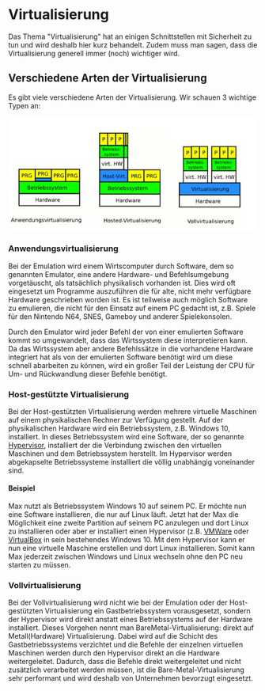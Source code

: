 # Virtualisierung

Das Thema "Virtualisierung" hat an einigen Schnittstellen mit Sicherheit zu tun und wird deshalb hier kurz behandelt. Zudem muss man sagen, dass die Virtualisierung generell immer (noch) wichtiger wird.

## Verschiedene Arten der Virtualisierung

Es gibt viele verschiedene Arten der Virtualisierung. Wir schauen 3 wichtige Typen an:

![](<../09 Virtualisierung/res/arten-der-virtualisierung.jpg>)

### Anwendungsvirtualisierung

Bei der Emulation wird einem Wirtscomputer durch Software, dem so genannten Emulator, eine andere Hardware- und Befehlsumgebung vorgetäuscht, als tatsächlich physikalisch vorhanden ist. Dies wird oft eingesetzt um Programme auszuführen die für alte, nicht mehr verfügbare Hardware geschrieben worden ist. Es ist teilweise auch möglich Software zu emulieren, die nicht für den Einsatz auf einem PC gedacht ist, z.B. Spiele für den Nintendo N64, SNES, Gameboy und anderer Spielekonsolen.

Durch den Emulator wird jeder Befehl der von einer emulierten Software kommt so umgewandelt, dass das Wirtssystem diese interpretieren kann. Da das Wirtssystem aber andere Befehlssätze in die vorhandene Hardware integriert hat als von der emulierten Software benötigt wird um diese schnell abarbeiten zu können, wird ein großer Teil der Leistung der CPU für Um- und Rückwandlung dieser Befehle benötigt.

### Host-gestützte Virtualisierung

Bei der Host-gestützten Virtualisierung werden mehrere virtuelle Maschinen auf einem physikalischen Rechner zur Verfügung gestellt. Auf der physikalischen Hardware wird ein Betriebssystem, z.B. Windows 10, installiert. In dieses Betriebssystem wird eine Software, der so genannte [Hypervisor](https://de.wikipedia.org/wiki/Hypervisor), installiert der die Verbindung zwischen den virtuellen Maschinen und dem Betriebssystem herstellt. Im Hypervisor werden abgekapselte Betriebssysteme installiert die völlig unabhängig voneinander sind.

#### Beispiel

Max nutzt als Betriebssystem Windows 10 auf seinem PC. Er möchte nun eine Software installieren, die nur auf Linux läuft. Jetzt hat der Max die Möglichkeit eine zweite Partition auf seinem PC anzulegen und dort Linux zu installieren oder aber er installiert einen Hypervisor (z.B. [VMWare](https://www.vmware.com/) oder [VirtualBox](https://www.virtualbox.org/) in sein bestehendes Windows 10. Mit dem Hypervisor kann er nun eine virtuelle Maschine erstellen und dort Linux installieren. Somit kann Max jederzeit zwischen Windows und Linux wechseln ohne den PC neu starten zu müssen.

### Vollvirtualisierung

Bei der Vollvirtualisierung wird nicht wie bei der Emulation oder der Host-gestützten Virtualisierung ein Gastbetriebssystem vorausgesetzt, sondern der Hypervisor wird direkt anstatt eines Betriebssystems auf der Hardware installiert. Dieses Vorgehen nennt man BareMetal-Virtualisierung: direkt auf Metall(Hardware) Virtualisierung. Dabei wird auf die Schicht des Gastbetriebssystems verzichtet und die Befehle der einzelnen virtuellen Maschinen werden durch den Hypervisor direkt an die Hardware weitergeleitet. Dadurch, dass die Befehle direkt weitergeleitet und nicht zusätzlich verarbeitet werden müssen, ist die Bare-Metal-Virtualisierung sehr performant und wird deshalb von Unternehmen bevorzugt eingesetzt.
